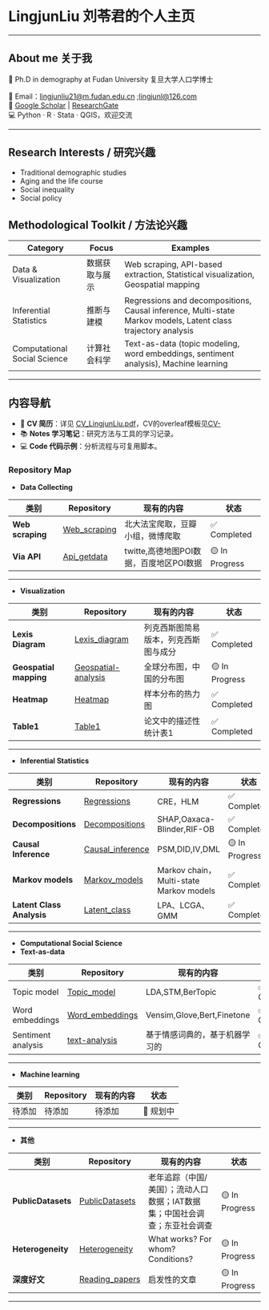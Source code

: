 # LingjunLiu 刘苓君的个人主页
---
## About me 关于我
👋 Ph.D in demography at Fudan University 复旦大学人口学博士  

📧 Email：lingjunliu21@m.fudan.edu.cn ;lingjunl@126.com  
🔗 [Google Scholar](https://scholar.google.co.jp/citations?user=TsU6bnMAAAAJ&hl=en) | [ResearchGate](https://www.researchgate.net/profile/Lingjun-Liu-4?ev=hdr_xprf)  
💻 Python · R · Stata · QGIS，欢迎交流

---
## Research Interests / 研究兴趣  
- Traditional demographic studies
- Aging and the life course
- Social inequality
- Social policy
## Methodological Toolkit / 方法论兴趣
| Category | Focus | Examples |
|----------|-------|------------|
| Data & Visualization | 数据获取与展示 | Web scraping, API-based extraction, Statistical visualization, Geospatial mapping |
| Inferential Statistics | 推断与建模 | Regressions and decompositions, Causal inference, Multi-state Markov models, Latent class trajectory analysis |
| Computational Social Science | 计算社会科学 | Text-as-data (topic modeling, word embeddings, sentiment analysis), Machine learning |
---
## 内容导航
- 📄 **CV 简历**：详见 [CV_LingjunLiu.pdf](https://github.com/Lingjun-Liu/lingjunliu.github.io/blob/main/CV_LingjunLiu.pdf)，CV的overleaf模板见[CV-](https://github.com/Lingjun-Liu/CV-)
- 📚 **Notes 学习笔记**：研究方法与工具的学习记录。
- 💻 **Code 代码示例**：分析流程与可复用脚本。


### Repository Map


- **Data Collecting**  

| 类别 | Repository | 现有的内容 | 状态 |
|-----------|------|------------|------|
| **Web scraping** | [Web_scraping](https://github.com/Lingjun-Liu/web_scraping) | 北大法宝爬取，豆瓣小组，微博爬取 | ✅ Completed |
| **Via API** | [Api_getdata](https://github.com/Lingjun-Liu/Api_getdata) | twitte,高德地图POI数据，百度地区POI数据 | 🟡 In Progress |
---

- **Visualization**  

| 类别 | Repository | 现有的内容 | 状态 |
|-----------|------|------------|------|
| **Lexis Diagram** | [Lexis_diagram](https://github.com/Lingjun-Liu/Lexis_diagram) | 列克西斯图简易版本，列克西斯图与成分 | ✅ Completed |
| **Geospatial mapping** | [Geospatial-analysis](https://github.com/Lingjun-Liu/Geospatial-mapping) | 全球分布图，中国的分布图 | 🟡 In Progress |
| **Heatmap** | [Heatmap](https://github.com/Lingjun-Liu/Heatmap) | 样本分布的热力图 | ✅ Completed |
| **Table1** | [Table1](https://github.com/Lingjun-Liu/Table1) | 论文中的描述性统计表1 | ✅ Completed |
---

- **Inferential Statistics**  

| 类别 | Repository | 现有的内容 | 状态 |
|-----------|------|------------|------|
| **Regressions** | [Regressions](https://github.com/Lingjun-Liu/Regressions) | CRE，HLM | ✅ Completed |
| **Decompositions** | [Decompositions](https://github.com/Lingjun-Liu/Decompositions) | SHAP,Oaxaca-Blinder,RIF-OB | ✅ Completed |
| **Causal Inference** | [Causal_inference](https://github.com/Lingjun-Liu/Causal_inference) | PSM,DID,IV,DML | 🟡 In Progress |
| **Markov models** | [Markov_models](https://github.com/Lingjun-Liu/Markov_models) | Markov chain，Multi-state Markov models | ✅ Completed |
| **Latent Class Analysis** | [Latent_class](https://github.com/Lingjun-Liu/Latent_class) | LPA、LCGA、GMM | ✅ Completed |
--- 

-  **Computational Social Science**  
 - **Text-as-data**  

| 类别 | Repository | 现有的内容 | 状态 |
|-----------|------|------------|------|
| Topic model | [Topic_model](https://github.com/Lingjun-Liu/Topic_model) | LDA,STM,BerTopic | ✅ Completed |
| Word embeddings | [Word_embeddings](https://github.com/Lingjun-Liu/Word_embeddings)| Vensim,Glove,Bert,Finetone | ✅ Completed |
| Sentiment analysis | [text-analysis](https://github.com/Lingjun-Liu/text-analysis) | 基于情感词典的，基于机器学习的 | ✅ Completed |
---

 - **Machine learning**  

| 类别 | Repository | 现有的内容 | 状态 |
|-----------|------|------------|------|
| 待添加 | 待添加 | 待添加 | 📝 规划中 |
---

- **其他**  

| 类别 | Repository | 现有的内容 | 状态 |
|-----------|------|------------|------|
| **PublicDatasets** | [PublicDatasets](https://github.com/Lingjun-Liu/PublicDatasets) | 老年追踪（中国/美国）；流动人口数据；IAT数据集；中国社会调查；东亚社会调查 | 🟡 In Progress |
| **Heterogeneity** | [Heterogeneity](https://github.com/Lingjun-Liu/Heterogeneity) | What works? For whom? Conditions? | 🟡 In Progress |
| **深度好文** | [Reading_papers](https://github.com/Lingjun-Liu/Reading_papers) | 启发性的文章 | 🟡 In Progress |
---

